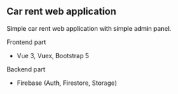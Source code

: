 ## Car rent web application

Simple car rent web application with simple admin panel.

Frontend part

- Vue 3, Vuex, Bootstrap 5

Backend part

- Firebase (Auth, Firestore, Storage)
